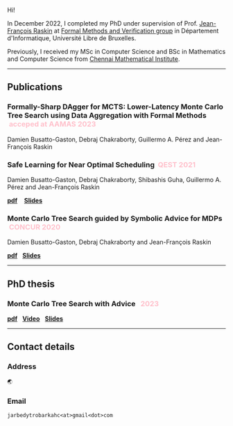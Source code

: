 Hi!

In December 2022, I completed my PhD under supervision of Prof. [Jean-François Raskin](http://di.ulb.ac.be/verif/jfr/) at [Formal Methods and Verification group](http://di.ulb.ac.be/verif/) in Département d'Informatique, Université Libre de Bruxelles.

Previously, I received my MSc in Computer Science and BSc in Mathematics and Computer Science from [Chennai Mathematical Institute](https://www.cmi.ac.in/).

---

## Publications

### Formally-Sharp DAgger for MCTS: Lower-Latency Monte Carlo Tree Search using Data Aggregation with Formal Methods &nbsp;<span style="color:pink">acceped at AAMAS 2023</span> 
Damien Busatto-Gaston, Debraj Chakraborty, Guillermo A. Pérez and Jean-François Raskin

<!-- [``pdf``](https://arxiv.org/pdf/2005.09253.pdf)
&nbsp;&nbsp;[``Video``](https://di.ulb.ac.be/verif/debraj/files/QEST21_talk.mp4)
&nbsp;&nbsp;[``Slides``](https://di.ulb.ac.be/verif/debraj/files/QEST21_slides.pdf) -->

### Safe Learning for Near Optimal Scheduling &nbsp;<span style="color:pink">QEST 2021</span>
Damien Busatto-Gaston, Debraj Chakraborty, Shibashis Guha, Guillermo A. Pérez and Jean-François Raskin

[**pdf**](https://arxiv.org/pdf/2005.09253.pdf)
&nbsp;&nbsp;
[**Slides**](files/Slides/QEST21.pdf)

### Monte Carlo Tree Search guided by Symbolic Advice for MDPs &nbsp;<span style="color:pink">CONCUR 2020</span>
Damien Busatto-Gaston, Debraj Chakraborty and Jean-François Raskin

[**pdf**](https://arxiv.org/pdf/2006.04712.pdf)
&nbsp;&nbsp;[**Slides**](files/Slides/DefencePublic.pdf)

---

## PhD thesis

### Monte Carlo Tree Search with Advice &nbsp;&nbsp;<span style="color:pink">2023</span> 
[**pdf**](files/thesis_CHAKRABORTY.pdf)
&nbsp;&nbsp;[**Video**](https://youtu.be/c3UHVat-0_4)
&nbsp;&nbsp;[**Slides**](files/Slides/CONCUR20.pdf)




<!-- 
||
| :---        |    :----:   |
| **Formally-Sharp DAgger for MCTS: Lower-Latency Monte Carlo Tree Search using Data Aggregation with Formal Methods**<br/>Damien Busatto-Gaston, Debraj Chakraborty, Shibashis Guha, Guillermo A. Pérez and Jean-François Raskin| QEST, 2021 |
| **Safe Learning for Near Optimal Scheduling**<br/>Damien Busatto-Gaston, Debraj Chakraborty, Shibashis Guha, Guillermo A. Pérez and Jean-François Raskin| QEST, 2021 |
||[[pdf]](https://arxiv.org/pdf/2005.09253.pdf)[[Video]](https://di.ulb.ac.be/verif/debraj/files/QEST21_talk.mp4)<br/>[[Slides]](https://di.ulb.ac.be/verif/debraj/files/QEST21_slides.pdf)|
| **Monte Carlo Tree Search guided by Symbolic Advice for MDPs**<br/>Damien Busatto-Gaston, Debraj Chakraborty and Jean-François Raskin| CONCUR, 2020 |
||[[pdf]](https://drops.dagstuhl.de/opus/volltexte/2020/12852/pdf/LIPIcs-CONCUR-2020-40.pdf)<br/>[[Video]](https://di.ulb.ac.be/verif/debraj/files/CONCUR20_talk.mp4)<br/>[[Slides]](https://di.ulb.ac.be/verif/debraj/files/CONCUR20_slides.pdf)<br/>[[More]](https://di.ulb.ac.be/verif/debraj/pacman/)| -->

---

<!-- ## Talk(s)

||
| :---        |    :----:   |
| **Monte Carlo Tree Search guided by Symbolic Advice for MDPs**|Highlights,2020|
|[[Video]](https://di.ulb.ac.be/verif/debraj/files/Highlights20_talk.mp4) [[Poster]](https://di.ulb.ac.be/verif/debraj/files/Highlights20_poster.pdf) [[Slides]](https://di.ulb.ac.be/verif/debraj/files/Highlights20_slides.pdf)|

---

## Teaching

|I am/was a teaching assistant for the following courses. Course materials can be found on [Université Virtuelle](https://uv.ulb.ac.be/).|
| :--------------------------|    ---:   |
|INFO-F412 - Formal verification of computer systems |2020-2021|
|INFO-F410 - Embedded systems design |2020-2021|
|INFO-F408 - Computability and complexity |2019-2020|

--- -->

## Contact details

### Address

```
🌏
```

### Email

```
jarbedytrobarkahc<at>gmail<dot>com
```
